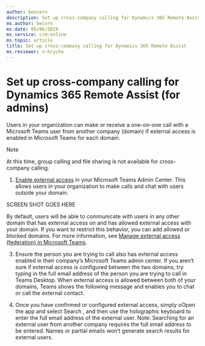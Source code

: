 ```yaml
---
author: bencorn
description: Set up cross-company calling for Dynamics 365 Remote Assist by enabling external access in Microsoft Teams Admin Center.
ms.author: becorn
ms.date: 05/06/2019
ms.service: crm-online
ms.topic: article
title: Set up cross-company calling for Dynamics 365 Remote Assist
ms.reviewer: v-brycho
---
```


# Set up cross-company calling for Dynamics 365 Remote Assist (for admins)

Users in your organization can make or receive a one-on-one call with a Microsoft Teams user from another company (domain) if external access is enabled in Microsoft Teams for each domain. 

> [!NOTE]
> At this time, group calling and file sharing is not available for cross-company calling.

1.	[Enable external access](https://docs.microsoft.com/microsoftteams/manage-external-access) in your Microsoft Teams Admin Center. This allows users in your organization to make calls and chat with users outside your domain.

   SCREEN SHOT GOES HERE
 
   By default, users will be able to communicate with users in any other domain that has external access on and has allowed external access with 
your domain. If you want to restrict this behavior, you can add allowed or blocked domains. For more information, 
see [Manage external access (federation) in Microsoft Teams](https://docs.microsoft.com/microsoftteams/manage-external-access).

3.	Ensure the person you are trying to call also has external access enabled in their company’s Microsoft Teams admin center. 
If you aren’t sure if external access is configured between the two domains, try typing in the full email address of the person you are 
trying to call in Teams Desktop. When external access is allowed between both of your domains, Teams shows the following message and 
enables you to chat or call the external contact.
 
4.	Once you have confirmed or configured external access, simply oOpen the app and select Search  , and then use the holographic 
keyboard to enter the full email address of the external user.
Note: Searching for an external user from another company requires the full email address to be entered. Names or partial emails 
won’t generate search results for external users.
